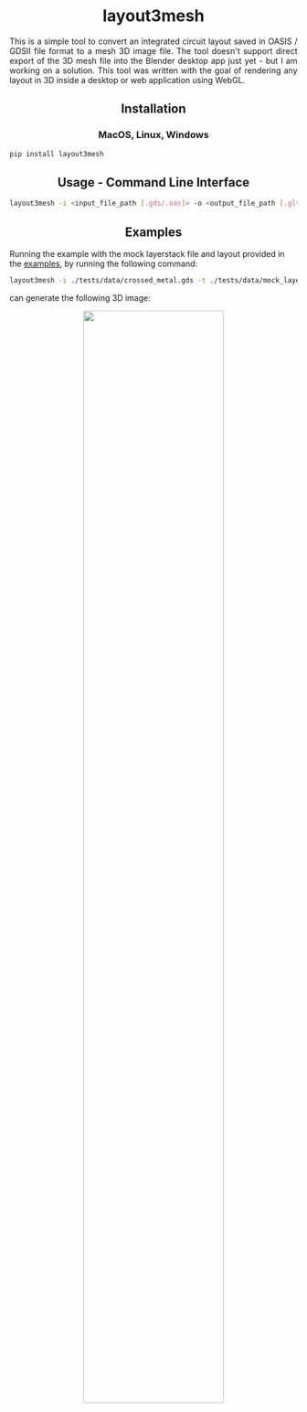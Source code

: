 <h1 align=center> layout3mesh </h1>

<div align=justify>
<p> This is a simple tool to convert an integrated circuit layout saved in OASIS / GDSII file format to a mesh 3D image file. The tool doesn't support direct export of the 3D mesh file into the Blender desktop app just yet - but I am working on a solution. This tool was written with the goal of rendering any layout in 3D inside a desktop or web application using WebGL. </p>
</div>

<h2 align=center> Installation </h2>

<h3 align=center> MacOS, Linux, Windows </h3>

```bash
pip install layout3mesh
```

<h2 align=center> Usage - Command Line Interface </h2>

```bash
layout3mesh -i <input_file_path [.gds/.oas]> -o <output_file_path [.gltf]> -t <layerstack_file_path [.ymls]>
```

<h2 align=center> Examples </h2>

<p>
Running the example with the mock layerstack file and layout provided in the <a href="tests/data/">examples</a>, by running the following command:
</p>

```bash
layout3mesh -i ./tests/data/crossed_metal.gds -t ./tests/data/mock_layers.ymls -o ./tests/data/crossed_metal.gltf
```

<p>
can generate the following 3D image:
</p>

<p align=center>


<img src="tests/data/crossed_metal.gif" width=70%/>

</p>
